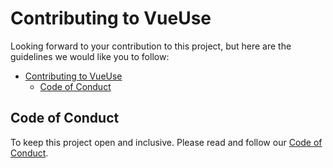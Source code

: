 # Contributing to VueUse

Looking forward to your contribution to this project, but here are the guidelines we would like you to follow:

- [Contributing to VueUse](#contributing-to-vueuse)
  - [Code of Conduct](#code-of-conduct)

## Code of Conduct

To keep this project open and inclusive. Please read and follow our [Code of Conduct][coc].

[coc]: https://github.com/openfext/vue-use/blob/master/CODE_OF_CONDUCT.md
